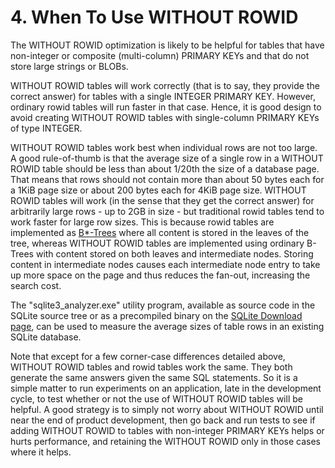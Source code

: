 # 4\. When To Use WITHOUT ROWID


The WITHOUT ROWID optimization is likely to be helpful for tables
that have non\-integer or composite (multi\-column) PRIMARY KEYs and that do
not store large strings or BLOBs.


WITHOUT ROWID tables will work correctly (that is to say, they
provide the correct answer) for tables with a single INTEGER PRIMARY KEY.
However, ordinary rowid tables will run faster in that case.
Hence, it is good design
to avoid creating WITHOUT ROWID tables with single\-column PRIMARY KEYs
of type INTEGER.



WITHOUT ROWID tables work best when individual rows are not too large.
A good rule\-of\-thumb is that the average size of a single row in a
WITHOUT ROWID table should be less than about 1/20th the size of
a database page. That means that rows should not contain more than about
50 bytes each for a 1KiB page size or about 200 bytes each for 4KiB
page size. WITHOUT ROWID tables will work (in the sense that
they get the correct answer) for arbitrarily large rows \- up to 2GB in size \-
but traditional rowid tables tend to work faster for large row sizes.
This is because rowid tables are implemented as [B\*\-Trees](fileformat2.html#btree) where
all content is stored in the leaves of the tree, whereas WITHOUT ROWID
tables are implemented using ordinary B\-Trees with content stored on both
leaves and intermediate nodes. Storing content in
intermediate nodes causes each intermediate node entry to take up more
space on the page and thus reduces the fan\-out, increasing the search cost.



The "sqlite3\_analyzer.exe" utility program, available as source code
in the SQLite source tree or as a precompiled binary on the
[SQLite Download page](https://www.sqlite.org/download.html), can be
used to measure the average sizes of table rows in an existing SQLite
database.


Note that except for a few corner\-case differences detailed above,
WITHOUT ROWID tables and rowid tables work the same. They both generate
the same answers given the same SQL statements. So it is a simple matter
to run experiments on an application, late in the development cycle,
to test whether or not the use of WITHOUT ROWID tables will be helpful.
A good strategy is to simply not worry about WITHOUT ROWID until near
the end of product development, then go back and run tests to see
if adding WITHOUT ROWID to tables with non\-integer PRIMARY KEYs helps
or hurts performance, and retaining the WITHOUT ROWID only in those cases
where it helps.



